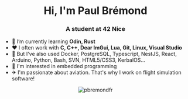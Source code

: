 <h1 align="center">Hi, I'm Paul Brémond</h1>
<h3 align="center">A student at 42 Nice</h3>

- 🌱 I’m currently learning **Odin, Rust**
- ❤ I often work with **C, C++, Dear ImGui, Lua, Git, Linux, Visual Studio**
- 📄 But I've also used Docker, PostgreSQL, Typescript, NestJS, React, Arduino, Python, Bash, SVN, HTML5/CSS3, KerbalOS...
- 🔭 I'm interested in embedded programming
- ✈ I'm passionate about aviation. That's why I work on flight simulation software!

<p align="center"><img align="center" src="https://github-readme-stats.vercel.app/api/top-langs?username=pbremondfr&show_icons=true&locale=en&layout=compact&theme=dark&exclude_repo=42_minishell" alt="pbremondfr" /></p>
